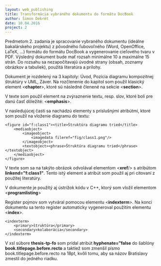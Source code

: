 ```yaml
---
layout: web_publishing
title: Transformácia vybraného dokumentu do formátu DocBook
author: Šimon Dekrét
date: 10.04.2016
project: 2
---
```


Predmetom 2. zadania je spracovanie vybraného dokumentu (ideálne bakalárskeho projektu) z pôvodného ľubovoľného (Word, OpenOffice, LaTeX, …) formátu do formátu DocBook a vygenerovanie cieľového tvaru v PDF. Výsledný dokument bude mať rozsah minimálne 10 a maximálne 15 strán. Do rozsahu sa nezapočítavajú úvodné strany (obsah, zoznamy obrázkov a tabuliek), použitá literatúra a prílohy.

Dokument je rozdelený na 3 kapitoly: Úvod, Pozícia diagramu kompozitnej štruktúry v UML, Záver. Na rozčlenenie do kapitol som použil klasický element <**chapter**>, ktoré sú následné členené na sekcie <**section**>.

V texte som použil element na zvýraznenie textu, resp. slov, ktoré boli pre danú časť dôležité: <**emphasis**>.

V nasledujúcej časti sa nachádzú elementy s príslušnými atribútmi, ktoré som použil na vloženie diagramu do textu:

    <figure id="f:class1"><title>Štruktúra diagramu tried</title>
		<mediaobject>
			<imageobject>
				<imagedata fileref="fig/class1.png"/>
			</imageobject>
			<textobject><phrase>Štruktúra diagramu tried</phrase></textobject>
		</mediaobject>
	</figure>

V texte som sa na takýto obrázok odvolával elementom <**xref**/> s atribútom **linkend="f:class1"**. Tento istý element a atribút som použil aj pri citovaní z použitej literatúry.

V dokumente je použitý aj ústrižok kódu v C++, ktorý som vložil elementom <**programlisting**>

Register pojmov som vytváral pomocou elementu <**indexterm**>. Na konci dokumentu sa tento register automaticky vygeneroval použitím elementu <**index**>.

    <indexterm>
    	<primary>štruktúra</primary>
    	<secondary>kolaborácia</secondary>
    </indexterm>
    
V xsl súbore **thesis-tp-fo** som pridal atribút **hyphenate=”false** do šablóny **book.titlepage.before.recto** a taktiež som zmenšil písmo book.titlepage.before.recto na 18pt, kvôli tomu, aby sa názov Bratislavy zmestil do jedného riadku.
